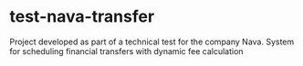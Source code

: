 # test-nava-transfer
Project developed as part of a technical test for the company Nava. System for scheduling financial transfers with dynamic fee calculation
